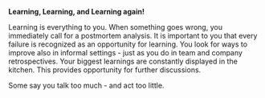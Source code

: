 **Learning, Learning, and Learning again!**

Learning is everything to you. When something goes wrong, you immediately call for a postmortem analysis.  It is important to you that every failure is recognized as an opportunity for learning. You look for ways to improve also in informal settings - just as you do in team and company retrospectives. Your biggest learnings are constantly displayed in the kitchen. This provides opportunity for further discussions.

Some say you talk too much - and act too little.
